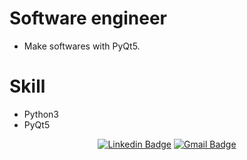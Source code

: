 <div>
  <h1>Software engineer</h1>
  <ul>
    <li>Make softwares with PyQt5.</li>
</div>

<div>
  <h1>Skill</h1>
  <ul>
    <li>Python3</li>
    <li>PyQt5</li>
</div>
  
<div align=center>
  
[![Linkedin Badge](https://img.shields.io/badge/-LinkedIn-blue?style=flat-square&logo=Linkedin&logoColor=white&link=https://www.linkedin.com/in/jung-gyu-yoon-295246193/)](https://www.linkedin.com/in/jung-gyu-yoon-295246193/) [![Gmail Badge](https://img.shields.io/badge/Gmail-d14836?style=flat-square&logo=Gmail&logoColor=white&link=mailto:yjg30737@gmail.com)](mailto:yjg30737@gmail.com)
  
</div>
